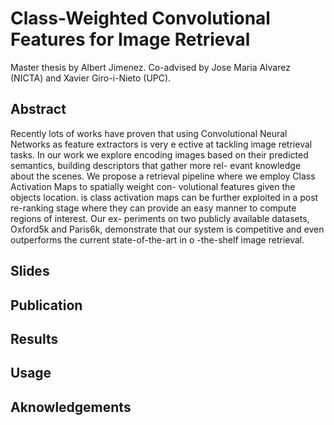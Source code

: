 # Class-Weighted Convolutional Features for Image Retrieval
Master thesis by Albert Jimenez. Co-advised by Jose Maria Alvarez (NICTA) and Xavier Giro-i-Nieto (UPC).

## Abstract 
Recently lots of works have proven that using Convolutional Neural Networks as feature extractors is very e ective at tackling image retrieval tasks. In our work we explore encoding images based on their predicted semantics, building descriptors that gather more rel- evant knowledge about the scenes. We propose a retrieval pipeline where we employ Class Activation Maps to spatially weight con- volutional features given the objects location.  is class activation maps can be further exploited in a post re-ranking stage where they can provide an easy manner to compute regions of interest. Our ex- periments on two publicly available datasets, Oxford5k and Paris6k, demonstrate that our system is competitive and even outperforms the current state-of-the-art in o -the-shelf image retrieval.

## Slides

## Publication

## Results 

## Usage

## Aknowledgements
